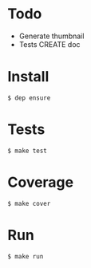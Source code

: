 # Todo

 - Generate thumbnail
 - Tests CREATE doc

# Install

 ```
 $ dep ensure
 ```

# Tests

 ```
 $ make test
 ```

# Coverage

 ```
 $ make cover
 ```

# Run

 ```
 $ make run
 ```